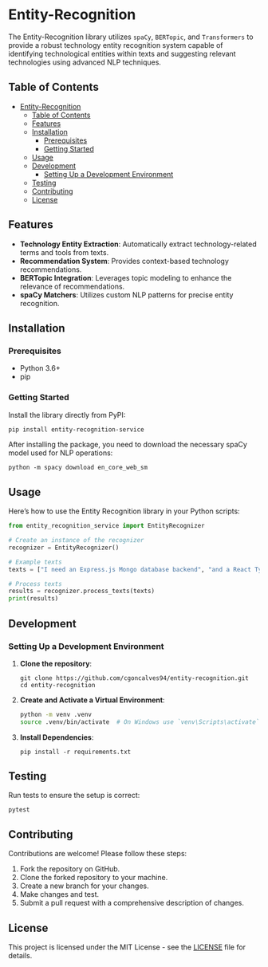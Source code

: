 # Entity-Recognition

The Entity-Recognition library utilizes `spaCy`, `BERTopic`, and `Transformers` to provide a robust technology entity recognition system capable of identifying technological entities within texts and suggesting relevant technologies using advanced NLP techniques.

## Table of Contents
- [Entity-Recognition](#entity-recognition)
  - [Table of Contents](#table-of-contents)
  - [Features](#features)
  - [Installation](#installation)
    - [Prerequisites](#prerequisites)
    - [Getting Started](#getting-started)
  - [Usage](#usage)
  - [Development](#development)
    - [Setting Up a Development Environment](#setting-up-a-development-environment)
  - [Testing](#testing)
  - [Contributing](#contributing)
  - [License](#license)

## Features

- **Technology Entity Extraction**: Automatically extract technology-related terms and tools from texts.
- **Recommendation System**: Provides context-based technology recommendations.
- **BERTopic Integration**: Leverages topic modeling to enhance the relevance of recommendations.
- **spaCy Matchers**: Utilizes custom NLP patterns for precise entity recognition.

## Installation

### Prerequisites

- Python 3.6+
- pip

### Getting Started

Install the library directly from PyPI:

```bash
pip install entity-recognition-service
```

After installing the package, you need to download the necessary spaCy model used for NLP operations:

```
python -m spacy download en_core_web_sm
```

## Usage

Here’s how to use the Entity Recognition library in your Python scripts:

```python
from entity_recognition_service import EntityRecognizer

# Create an instance of the recognizer
recognizer = EntityRecognizer()

# Example texts
texts = ["I need an Express.js Mongo database backend", "and a React TypeScript frontend for my project"]

# Process texts
results = recognizer.process_texts(texts)
print(results)
```

## Development

### Setting Up a Development Environment

1. **Clone the repository**:
   ```
   git clone https://github.com/cgoncalves94/entity-recognition.git
   cd entity-recognition
   ```
2. **Create and Activate a Virtual Environment**:
   ```bash
   python -m venv .venv
   source .venv/bin/activate  # On Windows use `venv\Scripts\activate`
   ```
3. **Install Dependencies**:
    ```
    pip install -r requirements.txt
    ```


## Testing

Run tests to ensure the setup is correct:

```
pytest
```

## Contributing

Contributions are welcome! Please follow these steps:

1. Fork the repository on GitHub.
2. Clone the forked repository to your machine.
3. Create a new branch for your changes.
4. Make changes and test.
5. Submit a pull request with a comprehensive description of changes.

## License

This project is licensed under the MIT License - see the [LICENSE](LICENSE) file for details.


